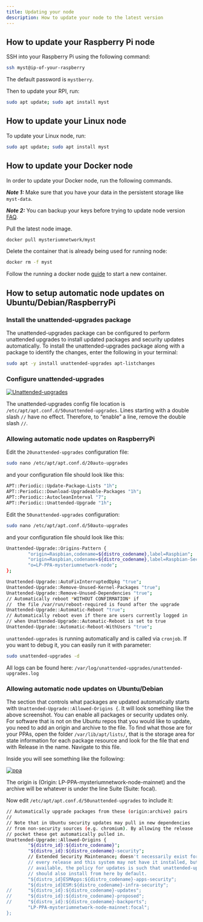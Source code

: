 ```yaml
---
title: Updating your node
description: How to update your node to the latest version
---
```


## How to update your Raspberry Pi node

SSH into your Raspberry Pi using the following command:

```bash
ssh myst@ip-of-your-raspberry
```

The default password is  `mystberry`.

Then to update your RPI, run:

```bash
sudo apt update; sudo apt install myst
```

## How to update your Linux node

To update your Linux node, run:
```bash
sudo apt update; sudo apt install myst
```

## How to update your Docker node

In order to update your Docker node, run the following commands.

**_Note 1:_** Make sure that you have your data in the persistent storage like `myst-data`.

**_Note 2:_** You can backup your keys before trying to update node version [FAQ](https://docs.mysterium.network/resources/faq/).

Pull the latest node image.

```bash
docker pull mysteriumnetwork/myst
```

Delete the container that is already being used for running node:

```bash
docker rm -f myst
```

Follow the running a docker node [guide](https://docs.mysterium.network/node-runners/setup/docker/) to start a new container.


## How to setup automatic node updates on Ubuntu/Debian/RaspberryPi

### Install the unattended-upgrades package

The unattended-upgrades package can be configured to perform unattended upgrades to install updated packages and security updates automatically. To install the unattended-upgrades package along with a package to identify the changes, enter the following in your terminal:

```bash
sudo apt -y install unattended-upgrades apt-listchanges
```
### Configure unattended-upgrades

<a href="https://ibb.co/tH5n818"><img src="https://i.ibb.co/nwS4zKz/Screenshot-2021-11-10-at-08-11-55.png" alt="Unattended-upgrades" border="0"></a>

The unattended-upgrades config file location is `/etc/apt/apt.conf.d/50unattended-upgrades`. Lines starting with a double slash `//` have no effect. Therefore, to “enable” a line, remove the double slash `//`.

### Allowing automatic node updates on RaspberryPi

Edit the `20unattended-upgrades` configuration file:

```bash
sudo nano /etc/apt/apt.conf.d/20auto-upgrades
```

and your configuration file should look like this:

```bash
APT::Periodic::Update-Package-Lists "1h";
APT::Periodic::Download-Upgradeable-Packages "1h";
APT::Periodic::AutocleanInterval "7";
APT::Periodic::Unattended-Upgrade "1h";
```

Edit the `50unattended-upgrades` configuration:

```bash
sudo nano /etc/apt/apt.conf.d/50auto-upgrades
```

and your configuration file should look like this:


```bash 
Unattended-Upgrade::Origins-Pattern {
        "origin=Raspbian,codename=${distro_codename},label=Raspbian";
        "origin=Raspbian,codename=${distro_codename},label=Raspbian-Security";
        "o=LP-PPA-mysteriumnetwork-node";
};

Unattended-Upgrade::AutoFixInterruptedDpkg "true";
Unattended-Upgrade::Remove-Unused-Kernel-Packages "true";
Unattended-Upgrade::Remove-Unused-Dependencies "true";
// Automatically reboot *WITHOUT CONFIRMATION* if
//  the file /var/run/reboot-required is found after the upgrade
Unattended-Upgrade::Automatic-Reboot "true";
// Automatically reboot even if there are users currently logged in
// when Unattended-Upgrade::Automatic-Reboot is set to true
Unattended-Upgrade::Automatic-Reboot-WithUsers "true";
```

`unattended-ugprades` is running automatically and is called via `cronjob`. If you want to debug it, you can easily run it with parameter: 

```bash 
sudo unattended-upgrades -d
```

All logs can be found here: `/var/log/unattended-upgrades/unattended-upgrades.log`

### Allowing automatic node updates on Ubuntu/Debian

The section that controls what packages are updated automatically starts with `Unattended-Upgrade::Allowed-Origins {`. It will look something like the above screenshot. You can enable all packages or security updates only. For software that is not on the Ubuntu repos that you would like to update, you need to add an origin and archive to the file. To find what those are for your PPAs, open the folder `/var/lib/apt/lists/`, that is the storage area for state information for each package resource and look for the file that end with Release in the name. Navigate to this file.

Inside you will see something like the following:

<a href="https://ibb.co/vDJbwYR"><img src="https://i.ibb.co/b7rxWJD/ppa.png" alt="ppa" border="0"></a>

The origin is (Origin: LP-PPA-mysteriumnetwork-node-mainnet) and the archive will be whatever is under the line Suite (Suite: focal).

Now edit `/etc/apt/apt.conf.d/50unattended-upgrades` to include it:

```bash
// Automatically upgrade packages from these (origin:archive) pairs
//
// Note that in Ubuntu security updates may pull in new dependencies
// from non-security sources (e.g. chromium). By allowing the release
// pocket these get automatically pulled in.
Unattended-Upgrade::Allowed-Origins {
        "${distro_id}:${distro_codename}";
        "${distro_id}:${distro_codename}-security";
        // Extended Security Maintenance; doesn't necessarily exist for
        // every release and this system may not have it installed, but if
        // available, the policy for updates is such that unattended-upgrades
        // should also install from here by default.
        "${distro_id}ESMApps:${distro_codename}-apps-security";
        "${distro_id}ESM:${distro_codename}-infra-security";
//      "${distro_id}:${distro_codename}-updates";
//      "${distro_id}:${distro_codename}-proposed";
//      "${distro_id}:${distro_codename}-backports";
        "LP-PPA-mysteriumnetwork-node-mainnet:focal";
};
```
